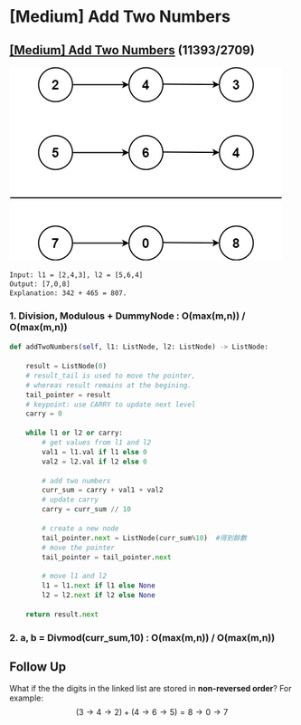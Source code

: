 # \[Medium\] Add Two Numbers

## [\[Medium\] Add Two Numbers](https://leetcode.com/problems/add-two-numbers/)      \(11393/2709\)

![](../../.gitbook/assets/image%20%2881%29.png)

```text
Input: l1 = [2,4,3], l2 = [5,6,4]
Output: [7,0,8]
Explanation: 342 + 465 = 807.
```

### 1. Division, Modulous + DummyNode : O\(max\(m,n\)\) / O\(max\(m,n\)\)

```python
def addTwoNumbers(self, l1: ListNode, l2: ListNode) -> ListNode:

    result = ListNode(0)
    # result_tail is used to move the pointer, 
    # whereas result remains at the begining. 
    tail_pointer = result
    # keypoint: use CARRY to update next level 
    carry = 0

    while l1 or l2 or carry:
        # get values from l1 and l2 
        val1 = l1.val if l1 else 0
        val2 = l2.val if l2 else 0
        
        # add two numbers
        curr_sum = carry + val1 + val2
        # update carry
        carry = curr_sum // 10
        
        # create a new node
        tail_pointer.next = ListNode(curr_sum%10)  #得到餘數
        # move the pointer
        tail_pointer = tail_pointer.next

        # move l1 and l2            
        l1 = l1.next if l1 else None
        l2 = l2.next if l2 else None

    return result.next
```

### 2. a, b = Divmod\(curr\_sum,10\) :      O\(max\(m,n\)\) / O\(max\(m,n\)\)

## Follow Up

What if the the digits in the linked list are stored in **non-reversed order**? For example: $$(3 \to 4 \to 2) + (4 \to 6 \to 5) = 8 \to 0 \to 7$$ 

